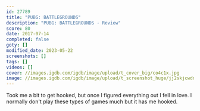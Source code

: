 ```yaml
---
id: 27789
title: "PUBG: BATTLEGROUNDS"
description: "PUBG: BATTLEGROUNDS - Review"
score: 80
date: 2017-07-14
completed: false
goty: []
modified_date: 2023-05-22
screenshots: []
tags: []
videos: []
cover: //images.igdb.com/igdb/image/upload/t_cover_big/co4c1x.jpg
image: //images.igdb.com/igdb/image/upload/t_screenshot_huge/jj2skjcwdnv0qavbutlh.jpg
---
```

Took me a bit to get hooked, but once I figured everything out I fell in love. I normally don't play these types of games much but it has me hooked.